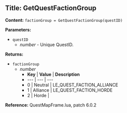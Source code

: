 ## Title: GetQuestFactionGroup

**Content:**
`factionGroup = GetQuestFactionGroup(questID)`

**Parameters:**
- `questID`
  - *number* - Unique QuestID.

**Returns:**
- `factionGroup`
  - *number*
    - **Key** | **Value** | **Description**
    - --- | --- | ---
    - 0 | Neutral | LE_QUEST_FACTION_ALLIANCE
    - 1 | Alliance | LE_QUEST_FACTION_HORDE
    - 2 | Horde | 

**Reference:**
QuestMapFrame.lua, patch 6.0.2